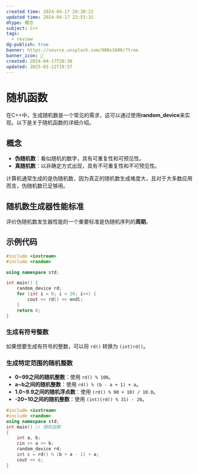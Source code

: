 ```yaml
---
created time: 2024-04-17 20:38:22
updated time: 2024-04-17 23:53:31
dtype: 概念
subject: C++
tags:
  - review
dg-publish: true
banner: https://source.unsplash.com/900x1600/?tree
banner_icon: 🧠
created: 2024-04-17T20:38
updated: 2025-01-12T19:57
---
```

# 随机函数 

在C++中，生成随机数是一个常见的需求，这可以通过使用**random_device**来实现。以下是关于随机函数的详细介绍。

## 概念

- **伪随机数**：看似随机的数字，具有可重复性和可预见性。
- **真随机数**：以非确定方式出现，具有不可重复性和不可预见性。

计算机通常生成的是伪随机数，因为真正的随机数生成难度大，且对于大多数应用而言，伪随机数已足够用。

## 随机数生成器性能标准

评价伪随机数发生器性能的一个重要标准是伪随机序列的**周期**。

## 示例代码

```C++
#include <iostream>
#include <random>

using namespace std;

int main() {
    random_device rd;
    for (int i = 0; i < 20; i++) {
        cout << rd() << endl;
    }
    return 0;
}
```

### 生成有符号整数

如果想要生成有符号的整数，可以将 `rd()` 转换为 `(int)rd()`。

### 生成特定范围的随机整数

- **0~99之间的随机整数**：使用 `rd() % 100`。
- **a~b之间的随机整数**：使用 `rd() % (b - a + 1) + a`。
- **1.0~9.9之间的随机浮点数**：使用 `(rd() % 90 + 10) / 10.0`。
- **-20~10之间的随机整数**：使用 `(int)(rd() % 31) - 20`。

```C++
#include <iostream>
#include <random>
using namespace std;
int main() // 随机函数
{
    int a, b;
    cin >> a >> b;
    random_device rd;
    int c = rd() % (b + a - 1) + a;
    cout << c;
}

```
